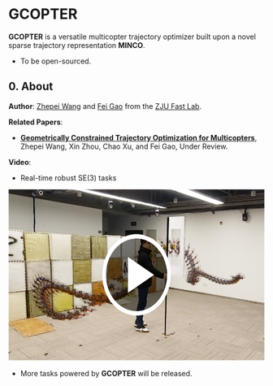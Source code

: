 # GCOPTER

__GCOPTER__ is a versatile multicopter trajectory optimizer built upon a novel sparse trajectory representation __MINCO__.

- To be open-sourced.

## 0. About

__Author__: [Zhepei Wang](https://zhepeiwang.github.io/) and [Fei Gao](https://ustfei.com/) from the [ZJU Fast Lab](http://zju-fast.com/).

__Related Papers__:

- [__Geometrically Constrained Trajectory Optimization for Multicopters__](https://arxiv.org/abs/2103.00190), Zhepei Wang, Xin Zhou, Chao Xu, and Fei Gao, Under Review.

__Video__:

- Real-time robust SE(3) tasks
<p align="center" href="https://zhepeiwang.github.io/pubs/ijrr_2021_sub_gcopter.mp4" target="blank">
    <img src="misc/gcopter_se3task_cover.png" width="600" height="337" />
</p>

- More tasks powered by __GCOPTER__ will be released.
